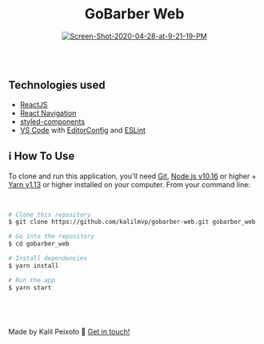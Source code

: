 <h1 align="center">GoBarber Web</h1>

<p align="center">
  <a href="https://ibb.co/NjNfj09"><img src="https://i.ibb.co/gTWQT0S/Screen-Shot-2020-04-28-at-9-21-19-PM.png" alt="Screen-Shot-2020-04-28-at-9-21-19-PM" border="0"></a><br /><a target='_blank' href='https://imgbb.com/'></a><br />
</p>

<br/>

## Technologies used

- [ReactJS](https://reactjs.org/)
- [React Navigation](https://reactnavigation.org/)
- [styled-components](https://www.styled-components.com/)
- [VS Code][vc] with [EditorConfig][vceditconfig] and [ESLint][vceslint]

## :information_source: How To Use

To clone and run this application, you'll need [Git](https://git-scm.com), [Node.js v10.16][nodejs] or higher + [Yarn v1.13][yarn] or higher installed on your computer. From your command line:

<br/>

```bash
# Clone this repository
$ git clone https://github.com/kalilmvp/gobarber-web.git gobarber_web

# Go into the repository
$ cd gobarber_web

# Install dependencies
$ yarn install

# Run the app
$ yarn start
```

## <br/>

Made by Kalil Peixoto :wave: [Get in touch!](https://www.linkedin.com/in/kalilpeixoto)

[nodejs]: https://nodejs.org/
[yarn]: https://yarnpkg.com/
[vc]: https://code.visualstudio.com/
[vceditconfig]: https://marketplace.visualstudio.com/items?itemName=EditorConfig.EditorConfig
[vceslint]: https://marketplace.visualstudio.com/items?itemName=dbaeumer.vscode-eslint

